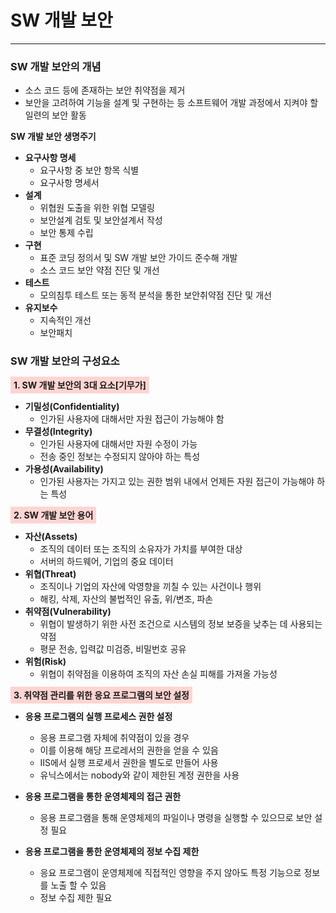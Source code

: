 # SW 개발 보안

---

### SW 개발 보안의 개념
- 소스 코드 등에 존재하는 보안 취약점을 제거
- 보안을 고려하여 기능을 설계 및 구현하는 등 소프트웨어 개발 과정에서 지켜야 할 일련의 보안 활동

**SW 개발 보안 생명주기**

- **요구사항 명세**
  - 요구사항 중 보안 항목 식별
  - 요구사항 명세서
- **설계**
  - 위협원 도출을 위한 위협 모델링
  - 보안설계 검토 및 보안설계서 작성
  - 보안 통제 수립
- **구현**
  - 표준 코딩 정의서 및 SW 개발 보안 가이드 준수해 개발
  - 소스 코드 보안 약점 진단 및 개선
- **테스트**
  - 모의침투 테스트 또는 동적 분석을 통한 보안취약점 진단 및 개선
- **유지보수**
  - 지속적인 개선
  - 보안패치

### SW 개발 보안의 구성요소

<strong style="background: #FFD5D2; padding: 5px;">1. SW 개발 보안의 3대 요소[기무가]</strong>

- **기밀성(Confidentiality)**
  - 인가된 사용자에 대해서만 자원 접근이 가능해야 함
- **무결성(Integrity)**
  - 인가된 사용자에 대해서만 자원 수정이 가능
  - 전송 중인 정보는 수정되지 않아야 하는 특성
- **가용성(Availability)**
  - 인가된 사용자는 가지고 있는 권한 범위 내에서 언제든 자원 접근이 가능해야 하는 특성



<strong style="background: #FFD5D2; padding: 5px;">2. SW 개발 보안 용어</strong>

- **자산(Assets)**
  - 조직의 데이터 또는 조직의 소유자가 가치를 부여한 대상
  - 서버의 하드웨어, 기업의 중요 데이터
- **위협(Threat)**
  - 조직이나 기업의 자산에 악영향을 끼칠 수 있는 사건이나 행위
  - 해킹, 삭제, 자산의 불법적인 유출, 위/변조, 파손
- **취약점(Vulnerability)**
  - 위협이 발생하기 위한 사전 조건으로 시스템의 정보 보증을 낮추는 데 사용되는 약점
  - 평문 전송, 입력값 미검증, 비밀번호 공유
- **위험(Risk)**
  - 위협이 취약점을 이용하여 조직의 자산 손실 피해를 가져올 가능성

<strong style="background: #FFD5D2; padding: 5px;">3. 취약점 관리를 위한 응요 프로그램의 보안 설정</strong>
- **응용 프로그램의 실행 프로세스 권한 설정**
  - 응용 프로그램 자체에 취약점이 있을 경우
  - 이를 이용해 해당 프로레서의 권한을 얻을 수 있음
  - IIS에서 실행 프로세서 권한을 별도로 만들어 사용
  - 유닉스에서는 nobody와 같이 제한된 계정 권한을 사용


- **응용 프로그램을 통한 운영체제의 접근 권한**
  - 응용 프로그램을 통해 운영체제의 파일이나 명령을 실행할 수 있으므로 보안 설정 필요


- **응용 프로그램을 통한 운영체제의 정보 수집 제한**
  - 응요 프로그램이 운영체제에 직접적인 영향을 주지 않아도 특정 기능으로 정보를 노출 할 수 있음
  - 정보 수집 제한 필요


